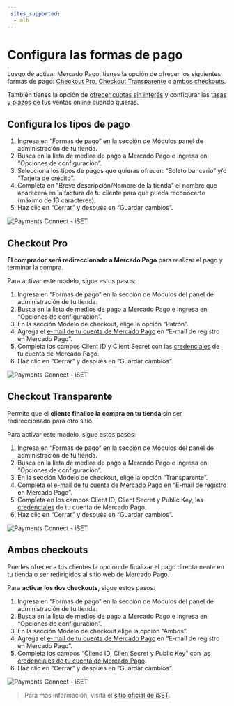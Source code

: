 ```yaml
---
 sites_supported:
  - mlb
---
```


# Configura las formas de pago

Luego de activar Mercado Pago, tienes la opción de ofrecer los siguientes formas de pago: [Checkout Pro](https://www.mercadopago[FAKER][URL][DOMAIN]/developers/es/guides/iset/set-payment-methods#bookmark_checkout_pro), [Checkout Transparente](https://www.mercadopago[FAKER][URL][DOMAIN]/developers/es/guides/iset/set-payment-methods#bookmark_checkout_transparente) o [ambos checkouts](https://www.mercadopago[FAKER][URL][DOMAIN]/developers/es/guides/iset/set-payment-methods#bookmark_ambos_checkouts).

También tienes la opción de [ofrecer cuotas sin interés](https://www.mercadopago[FAKER][URL][DOMAIN]/developers/es/guides/iset/set-interestfree-installments) y configurar las [tasas y plazos](https://www.mercadopago[FAKER][URL][DOMAIN]/settings/release-options/) de tus ventas online cuando quieras.

## Configura los tipos de pago

1. Ingresa en “Formas de pago” en la sección de Módulos panel de administración de tu tienda. 
2. Busca en la lista de medios de pago a Mercado Pago e ingresa en “Opciones de configuración”.
3. Selecciona los tipos de pagos que quieras ofrecer: “Boleto bancario” y/o “Tarjeta de crédito”.
4. Completa en "Breve descripción/Nombre de la tienda" el nombre que aparecerá en la factura de tu cliente para que pueda reconocerte (máximo de 13 caracteres).
5. Haz clic en “Cerrar” y después en “Guardar cambios”.

![Payments Connect - iSET](iset/iset_configuration_methods_2.gif)

## Checkout Pro

**El comprador será redireccionado a Mercado Pago** para realizar el pago y terminar la compra.

Para activar este modelo, sigue estos pasos:

1. Ingresa en “Formas de pago” en la sección de Módulos del panel de administración de tu tienda. 
2. Busca en la lista de medios de pago a Mercado Pago e ingresa en “Opciones de configuración”.
3. En la sección Modelo de checkout, elige la opción “Patrón”.
4. Agrega el [e-mail de tu cuenta de Mercado Pago](https://www.mercadopago[FAKER][URL][DOMAIN]/rofile#from-section=menu) en “E-mail de registro en Mercado Pago”.
5. Completa los campos Client ID y Client Secret con las [credenciales](/developers/es/docs/iset/additional-content/your-integrations/credentials) de tu cuenta de Mercado Pago.
6. Haz clic en “Cerrar” y después en “Guardar cambios”.

![Payments Connect - iSET](iset/iset_configuration_checkout_padrao_3.gif)

## Checkout Transparente

Permite que el **cliente finalice la compra en tu tienda** sin ser redireccionado para otro sitio.

Para activar este modelo, sigue estos pasos:

1. Ingresa en “Formas de pago” en la sección de Módulos del panel de administración de tu tienda. 
1. Busca en la lista de medios de pago a Mercado Pago e ingresa en “Opciones de configuración”.
1. En la sección Modelo de checkout, elige la opción “Transparente”.
1. Completa el [e-mail de tu cuenta de Mercado Pago](https://www.mercadopago[FAKER][URL][DOMAIN]/profile#from-section=menu) en “E-mail de registro en Mercado Pago”.
1. Completa en los campos Client ID, Client Secret y Public Key, las [credenciales](/developers/es/docs/iset/additional-content/your-integrations/credentials) de tu cuenta de Mercado Pago.
1. Haz clic en “Cerrar” y después en “Guardar cambios”.

![Payments Connect - iSET](iset/iset_configuration_checkout_transparente_4.gif)

## Ambos checkouts

Puedes ofrecer a tus clientes la opción de finalizar el pago directamente en tu tienda o ser redirigidos al sitio web de Mercado Pago.

Para **activar los dos checkouts**, sigue estos pasos:

1. Ingresa en “Formas de pago” en la sección de Módulos del panel de administración de tu tienda. 
2. Busca en la lista de medios de pago a Mercado Pago e ingresa en “Opciones de configuración”.
3. En la sección Modelo de checkout elige la opción “Ambos”.
4. Agrega el [e-mail de tu cuenta de Mercado Pago](https://www.mercadopago.com.br/profile#from-section=menu) en “E-mail de registro en Mercado Pago”.
5. Completa los campos “Cliend ID, Clien Secret y Public Key” con las [credenciales de tu cuenta de Mercado Pago](/developers/es/docs/iset/additional-content/your-integrations/credentials).
6. Haz clic en “Cerrar” y después en “Guardar cambios”.

![Payments Connect - iSET](iset/iset_configuration_checkout_ambos_5.gif)

<!-- -->
> Para más información, visita el [sitio oficial de iSET](https://www.iset.com.br/).